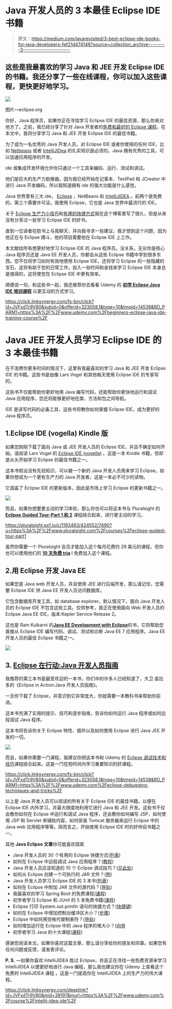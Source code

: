# Java 开发人员的 3 本最佳 Eclipse IDE 书籍

> 原文：<https://medium.com/javarevisited/3-best-eclipse-ide-books-for-java-developers-fef21d474146?source=collection_archive---------3----------------------->

## 这些是我最喜欢的学习 Java 和 JEE 开发 Eclipse IDE 的书籍。我还分享了一些在线课程，你可以加入这些课程，更快更好地学习。

[![](img/537b54fbb9e59a165b7f7f057978d42c.png)](https://www.eclipse.org/)

图片—eclipse.org

你好，Java 程序员，如果你正在寻找学习 Eclipse IDE 的最佳资源，那么你来对地方了。之前，我已经分享了针对 Java 开发者的[免费和最好的 Eclipse 课程](/javarevisited/6-free-best-eclipse-ide-courses-for-java-programmers-1229ee9e5d87)。在本文中，我将分享学习 Java 和 JEE 开发 Eclipse IDE 的最佳书籍。

为了成为一名优秀的 Java 开发人员，对 Eclipse IDE 或者你使用的任何 IDE，比如 [Netbeans](https://javarevisited.blogspot.com/2017/03/10-tools-used-by-java-programming-Developers.html) 或者 [IntelliJIDea](https://javarevisited.blogspot.com/2018/09/top-5-courses-to-learn-intellij-idea-java-and-android-development.html) 的扎实知识是必须的。Java 拥有优秀的工具，可以加速应用程序的开发。

ide 或集成开发环境允许你只通过一个工具来编码、运行、测试和调试。

他们是巨大的生产力助推器。因为我已经开始在记事本、TextPad 和 JCreator 中进行 Java 开发编码，所以我知道拥有 ide 的强大功能是什么感觉。

Java 世界里有三大 ide， [Eclipse](https://javarevisited.blogspot.com/2020/05/top-5-courses-to-learn-eclipse-ide-for-java-developers.html) ，NetBeans 和 [IntelliJIDEA](/javarevisited/7-best-courses-to-learn-intellij-idea-for-beginners-and-experienced-java-programmers-2e9aa9bb0c05) 。前两个是免费的，第三个需要许可证。我使用 Eclipse，它也是 Java 世界中最流行的 IDE。

关于 [Eclipse 生产力小技巧](http://javarevisited.blogspot.com/2011/07/java-debugging-tutorial-example-tips.html)和[有用的快捷方式](http://javarevisited.blogspot.com/2010/10/eclipse-tutorial-most-useful-eclipse.html)我在这个博客里写了很久，但是从来没有分享过一些学习 Eclipse IDE 的好书。

直到一位读者在脸书上与我聊天，并向我寻求一些建议，我才想到这个问题，因为他正在与 Eclipse 搏斗，他的项目需要他在 Eclipse IDE 上工作。

本文献给所有想更好地学习 Eclipse IDE 的 Java 程序员。没关系，无论你是核心 Java 程序员还是 Java EE 开发人员，你都会从这些 Eclipse 书籍中学到很多东西。您不仅将学习如何有效地使用 Eclipse IDE，还将学习 Eclipse 的一些隐藏的宝石，这将有助于您的日常工作。投入一些时间和金钱来学习 Eclipse IDE 本身总是值得的，这将使您在 Eclipse IDE 中更有效率。

顺便说一句，和这些书一起，我还推荐你去看看 Udemy 的 [**初学 Eclipse Java IDE 培训课程**](https://click.linksynergy.com/fs-bin/click?id=JVFxdTr9V80&subid=0&offerid=323058.1&type=10&tmpid=14538&RD_PARM1=https%3A%2F%2Fwww.udemy.com%2Fbeginners-eclipse-java-ide-training-course%2F) 以更互动的方式学习。

<https://click.linksynergy.com/fs-bin/click?id=JVFxdTr9V80&subid=0&offerid=323058.1&type=10&tmpid=14538&RD_PARM1=https%3A%2F%2Fwww.udemy.com%2Fbeginners-eclipse-java-ide-training-course%2F>  

# Java JEE 开发人员学习 Eclipse IDE 的 3 本最佳书籍

在不浪费你更多时间的情况下，这里有我最喜欢的学习 Java 和 JEE 开发 Eclipse IDE 的书籍。这些书是由像 Lars Vogel 和其他每天使用 Eclipse IDE 的专家写的。

这些书不仅能帮助你更好地用 Java 编写代码，还能帮助你更快地运行和调试 Java 应用程序。您还将能够更好地在类、方法和包之间导航。

IDE 是读写代码的必备工具，这些书将教你如何掌握 Eclipse IDE，成为更好的 Java 程序员。

## 1.Eclipse IDE (vogella) Kindle 版

如果您刚刚下载了面向 Java 或 JEE 开发人员的 Eclipse IDE，并且不确定如何开始，请阅读 Lars Vogel 的 [Eclipse IDE (vogella)](http://www.amazon.com/Eclipse-IDE-vogella-Lars-Vogel-ebook/dp/B006O1J39S/?tag=javamysqlanta-20) 。这是一本 Kindle 书籍，但却是从头开始学习 Eclipse 的最佳书籍之一。

这本书假设没有先验知识，可以被一个新的 Java 开发人员用来学习 Eclipse。如果你想成为一个更有生产力的 Java 开发者，这是一本必不可少的读物。

它涵盖了 Eclipse IDE 的更新版本，因此是市场上学习 Eclipse 的更新书籍之一。

[![](img/659da177faa431cc23f69119419a52c1.png)](http://www.amazon.com/Eclipse-IDE-vogella-Lars-Vogel-ebook/dp/B006O1J39S/?tag=javamysqlanta-20)

而且，如果你想要更主动的学习体验，那么你也可以将这本书与 Pluralsight 的[**Eclipse Guided Tour-Part 1 和 2**](https://pluralsight.pxf.io/c/1193463/424552/7490?u=https%3A%2F%2Fwww.pluralsight.com%2Fcourses%2Feclipse-guided-tour-part1) 课程结合起来，进行更主动的学习。

<https://pluralsight.pxf.io/c/1193463/424552/7490?u=https%3A%2F%2Fwww.pluralsight.com%2Fcourses%2Feclipse-guided-tour-part1>  

虽然你需要一个 Pluralsight 会员才能加入这个每月花费约 29 美元的课程，但你也可以使用他们的 [**10 天免费 tria**](https://pluralsight.pxf.io/c/1193463/424552/7490?u=https%3A%2F%2Fwww.pluralsight.com%2Fpricing%2Ffree-trial) l 免费加入这个课程。

## 2.**用 Eclipse 开发 Java EE**

如果您是 Java web 开发人员，并且使用 JEE 进行后端开发，那么请记住，您需要 Eclipse IDE 供 Java EE 开发人员访问数据库。

它包含数据库开发工具，如 database explorer。默认情况下，面向 Java 开发人员的 Eclipse IDE 不包含这些工具。仅供参考，我正在使用面向 Web 开发人员的 Eclipse Java EE IDE，版本:Kepler Service Release 2。

这也是 Ram Kulkarni 的[**Java EE Development with Eclipse**](http://www.amazon.com/Java-Development-Eclipse-Ram-Kulkarni-ebook/dp/B014HFNB40/?tag=javamysqlanta-20)的书，它将帮助您直接从 Eclipse IDE 编写代码、调试、测试和诊断 Java EE 7 应用程序。Java EE 开发人员的最佳 Eclipse 书籍之一。

[![](img/a1f3b66371e1816d3e7c8618a3e55f1e.png)](http://www.amazon.com/Java-Development-Eclipse-Ram-Kulkarni-ebook/dp/B014HFNB40/?tag=javamysqlanta-20)

## 3. [Eclipse 在行动:Java 开发人员指南](http://www.amazon.com/Eclipse-Action-Guide-Java-Developer/dp/1930110960?tag=javamysqlanta-20)

我推荐的第三本书是最受欢迎的一本书，你们中的许多人已经知道了，大卫·盖拉多的《Eclipse in Action:Java 开发人员指南》。

一旦你下载了 Eclipse，并意识到它非常庞大，你就需要一本教科书来帮助你前进。

这本书充满了实用的提示、技巧和逐步指南，告诉你如何运行 Java 程序或如何远程调试 Java 程序。

这本书将告诉你关于 Eclipse 特性、插件以及如何使用 Eclipse 进行 Java JEE 开发的一切。

[![](img/6e84cda6ae539c5b2c68a6253895691e.png)](http://www.amazon.com/Eclipse-Action-Guide-Java-Developer/dp/1930110960?tag=javamysqlanta-20)

而且，如果你需要一门课程，我建议你把这本书和 Udemy 的 [Eclipse 调试技术和技巧](https://click.linksynergy.com/fs-bin/click?id=JVFxdTr9V80&subid=0&offerid=323058.1&type=10&tmpid=14538&RD_PARM1=https%3A%2F%2Fwww.udemy.com%2Feclipse-debugging-techniques-and-tricks%2F)课程结合起来。这是一门在短时间内学习重要知识的好课程。

<https://click.linksynergy.com/fs-bin/click?id=JVFxdTr9V80&subid=0&offerid=323058.1&type=10&tmpid=14538&RD_PARM1=https%3A%2F%2Fwww.udemy.com%2Feclipse-debugging-techniques-and-tricks%2F>  

以上是 Java 开发人员可以阅读的所有关于 Eclipse IDE 的最佳书籍，以便在 Eclipse IDE 内外学习，并最大限度地利用它进行 Java 和 JEE 开发。这些书不仅会教你如何在 Eclipse 中运行和调试 Java 程序，还会教你如何编写 JSP，如何使用 JSP 和 Servlet 来辅助内容，如何安装 Tomcat 服务器来运行 Eclipse 中的 Java web 应用程序等等。简而言之，开始使用 Eclipse IDE 时的好伴侣书籍之一。

其他 **Java Eclipse 文章**你可能喜欢探索

*   Java 开发人员的 30 个有用的 Eclipse 快捷方式([列表](http://javarevisited.blogspot.com/2010/10/eclipse-tutorial-most-useful-eclipse.html))
*   如何在 Eclipse 中远程调试 Java 应用程序？([教程](http://javarevisited.blogspot.sg/2011/02/how-to-setup-remote-debugging-in.html))
*   Java 开发人员应该知道的 10 个 Eclipse 调试技巧？([见此处](http://javarevisited.blogspot.com/2011/07/java-debugging-tutorial-example-tips.html))
*   如何从 Eclipse 创建一个可执行的 JAR 文件？([例](http://java67.com/2014/04/how-to-make-executable-jar-file-in-Java-Eclipse.html))
*   Java 开发人员学习 Eclipse IDE 的 3 本书([列表](http://javarevisited.blogspot.com/2016/03/3-books-to-learn-eclipse-ide-for-java-jee-programmers.html))
*   如何在 Eclipse 中附加 JAR 文件的源代码？([导轨](http://javarevisited.blogspot.com/2012/12/how-to-attach-source-in-eclipse-Jar-JDK-debugging.html))
*   我最喜欢的学习 Spring Boot 的免费课程([课程](/javarevisited/10-free-spring-boot-tutorials-and-courses-for-java-developers-53dfe084587e))
*   初学者学习 Eclipse 和 JUnit 的 5 本免费书籍([课程](https://www.java67.com/2018/02/5-free-eclipse-and-junit-online-courses-java-developers.html))
*   Eclipse 打印 System.out.println 语句的快捷方式？([快捷键](http://javarevisited.blogspot.com/2012/10/eclipse-shortcut-to-systemoutprintln-in-java.html))
*   如何在 Eclipse 中增加控制台缓冲区大小？([步骤](http://javarevisited.blogspot.com/2013/03/how-to-increase-console-buffer-size-in.html))
*   Eclipse 中如何用空格代替制表符？([导轨](http://javarevisited.blogspot.com/2016/06/how-to-make-eclipse-use-spaces-instead.html))
*   如何增加运行在 Eclipse 中的 Java 程序的堆大小？([向导](http://www.java67.com/2016/02/how-to-increase-heap-size-of-java-program-eclipse-command-line.html)
*   初学者学习 Java 的十大课程([课程](/javarevisited/top-5-java-online-courses-for-beginners-best-of-lot-1e1e240a758))

感谢您阅读本文。如果你喜欢这篇文章，那么请分享给你的朋友和同事。如果您有任何问题或反馈，请发表评论。

**P. S.** —如果你喜欢 IntelliJIDEA 胜过 Eclipse，并且正在寻找一些免费资源来学习 IntelliJIDEA 以便更好地进行 Java 编程，那么我也建议你在 Udemy 上查看这个免费的 IntelliJIDEA 课程 。这是一门提高你在 IntelliJIDEA 上的生产力的伟大课程。

<https://click.linksynergy.com/deeplink?id=JVFxdTr9V80&mid=39197&murl=https%3A%2F%2Fwww.udemy.com%2Fcourse%2Fintellij-idea-ide%2F> 